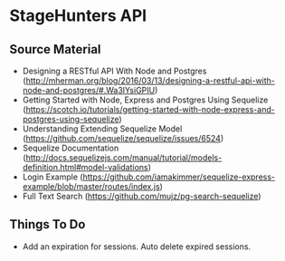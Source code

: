 # StageHunters API

## Source Material
* Designing a RESTful API With Node and Postgres (http://mherman.org/blog/2016/03/13/designing-a-restful-api-with-node-and-postgres/#.Wa3IYsiGPIU)
* Getting Started with Node, Express and Postgres Using Sequelize (https://scotch.io/tutorials/getting-started-with-node-express-and-postgres-using-sequelize)
* Understanding Extending Sequelize Model (https://github.com/sequelize/sequelize/issues/6524)
* Sequelize Documentation (http://docs.sequelizejs.com/manual/tutorial/models-definition.html#model-validations)
* Login Example (https://github.com/iamakimmer/sequelize-express-example/blob/master/routes/index.js)
* Full Text Search (https://github.com/mujz/pg-search-sequelize)


## Things To Do
* Add an expiration for sessions. Auto delete expired sessions. 
